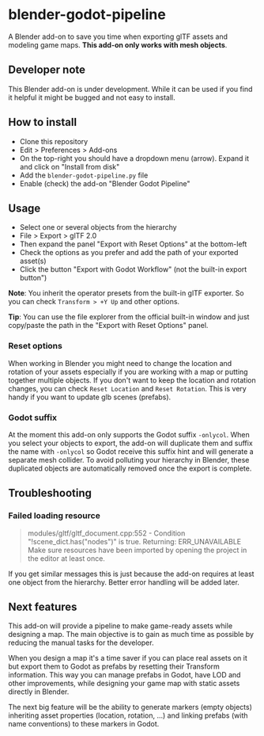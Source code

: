 # blender-godot-pipeline

A Blender add-on to save you time when exporting glTF assets and modeling game maps. **This add-on only works with mesh
objects**.

## Developer note

This Blender add-on is under development. While it can be used if you find it helpful it might be bugged and not easy
to install.

## How to install

- Clone this repository
- Edit > Preferences > Add-ons
- On the top-right you should have a dropdown menu (arrow). Expand it and click on "Install from disk"
- Add the `blender-godot-pipeline.py` file
- Enable (check) the add-on "Blender Godot Pipeline"

## Usage

- Select one or several objects from the hierarchy
- File > Export > glTF 2.0
- Then expand the panel "Export with Reset Options" at the bottom-left
- Check the options as you prefer and add the path of your exported asset(s)
- Click the button "Export with Godot Workflow" (not the built-in export button")

**Note**: You inherit the operator presets from the built-in glTF exporter. So you can check `Transform > +Y Up` and other
options.

**Tip**: You can use the file explorer from the official built-in window and just copy/paste the path in the "Export with
Reset Options" panel.

### Reset options

When working in Blender you might need to change the location and rotation of your assets especially if you are working with a map or putting together multiple objects. If you don't want to keep the location and rotation changes, you can
check `Reset Location` and `Reset Rotation`. This is very handy if you want to update glb scenes (prefabs).

### Godot suffix

At the moment this add-on only supports the Godot suffix `-onlycol`. When you select your objects to export, the add-on
will duplicate them and suffix the name with `-onlycol` so Godot receive this suffix hint and will generate a separate
mesh collider. To avoid polluting your hierarchy in Blender, these duplicated objects are automatically removed once the
export is complete.

## Troubleshooting

### Failed loading resource

> modules/gltf/gltf_document.cpp:552 - Condition "!scene_dict.has("nodes")" is true. Returning: ERR_UNAVAILABLE
> Make sure resources have been imported by opening the project in the editor at least once.

If you get similar messages this is just because the add-on requires at least one object from the hierarchy. Better
error handling will be added later.

## Next features

This add-on will provide a pipeline to make game-ready assets while designing a map. The main objective is to gain
as much time as possible by reducing the manual tasks for the developer.

When you design a map it's a time saver if you can place real assets on it but export them to Godot as prefabs by
resetting their Transform information. This way you can manage prefabs in Godot, have LOD and other improvements, while designing your game map with static assets directly in Blender.

The next big feature will be the ability to generate markers (empty objects) inheriting asset properties
(location, rotation, ...) and linking prefabs (with name conventions) to these markers in Godot.



